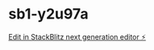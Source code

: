 # sb1-y2u97a

[Edit in StackBlitz next generation editor ⚡️](https://stackblitz.com/~/github.com/IPrudnikov/sb1-y2u97a)